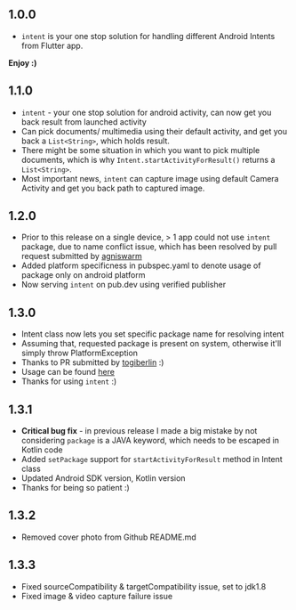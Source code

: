 ## 1.0.0

* `intent` is your one stop solution for handling different Android Intents from Flutter app. 

**Enjoy :)**

## 1.1.0

* `intent` - your one stop solution for android activity, can now get you back result from launched activity
* Can pick documents/ multimedia using their default activity, and get you back a `List<String>`, which holds result.
* There might be some situation in which you want to pick multiple documents, which is why `Intent.startActivityForResult()` returns a `List<String>`.
* Most important news, `intent` can capture image using default Camera Activity and get you back path to captured image.

## 1.2.0

* Prior to this release on a single device, > 1 app could not use `intent` package, due to name conflict issue, which has been resolved by pull request submitted by [agniswarm](https://github.com/agniswarm) 
* Added platform specificness in pubspec.yaml to denote usage of package only on android platform
* Now serving `intent` on pub.dev using verified publisher

## 1.3.0

* Intent class now lets you set specific package name for resolving intent
* Assuming that, requested package is present on system, otherwise it'll simply throw PlatformException
* Thanks to PR submitted by [togiberlin](https://github.com/togiberlin) :)
* Usage can be found [here](https://github.com/itzmeanjan/intent#create-precomposed-email-)
* Thanks for using `intent` :)

## 1.3.1

* **Critical bug fix** - in previous release I made a big mistake by not considering `package` is a JAVA keyword, which needs to be escaped in Kotlin code
* Added `setPackage` support for `startActivityForResult` method in Intent class
* Updated Android SDK version, Kotlin version
* Thanks for being so patient :)

## 1.3.2

* Removed cover photo from Github README.md

## 1.3.3

* Fixed sourceCompatibility & targetCompatibility issue, set to jdk1.8
* Fixed image & video capture failure issue
